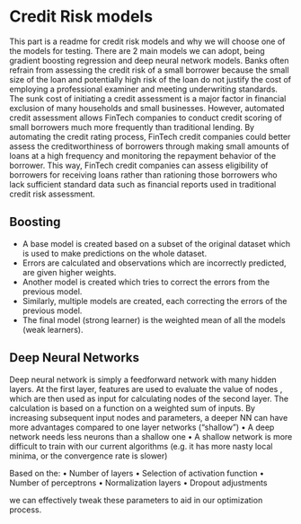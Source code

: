 # Credit Risk models
This part is a readme for credit risk models and why we will choose one of the models for testing. There are 2 main models we can adopt, being gradient boosting regression and deep neural network models. Banks often refrain from assessing the credit risk of a small borrower because the small size of the loan and potentially high risk of the loan do not justify the cost of employing a professional examiner and meeting underwriting standards. The sunk cost of initiating a credit assessment is a major factor in financial exclusion of many households and small businesses. However, automated credit assessment allows FinTech companies to conduct credit scoring
of small borrowers much more frequently than traditional lending. By automating the credit rating process, FinTech credit companies could better assess the creditworthiness of borrowers through making small amounts of loans at a high frequency and monitoring the repayment behavior of the borrower. This way, FinTech credit companies can assess eligibility of borrowers for receiving loans rather than rationing those borrowers who lack sufficient standard data such as financial reports used in traditional credit risk assessment.

## Boosting
- A base model is created based on a subset of the original dataset which is used to make predictions on the whole dataset.
- Errors are calculated and observations which are incorrectly predicted, are given higher weights.
- Another model is created which tries to correct the errors from the previous model.
- Similarly, multiple models are created, each correcting the errors of the previous model.
- The final model (strong learner) is the weighted mean of all the models (weak learners).

## Deep Neural Networks
Deep neural network is simply a feedforward network with many hidden layers.  At the first layer, features are used to evaluate the value of nodes , which are then used as input for calculating nodes of the second layer. The calculation is based on a function on a weighted sum of inputs. By increasing subsequent input nodes and parameters, a deeper NN can have more  advantages compared to one layer networks (“shallow”)
• A deep network needs less neurons than a shallow one
• A shallow network is more difficult to train with our current algorithms (e.g. it
has more nasty local minima, or the convergence rate is slower)

Based on the:
• Number of layers
• Selection of activation function
• Number of perceptrons
• Normalization layers
• Dropout adjustments

we can effectively tweak these parameters to aid in our optimization process. 

